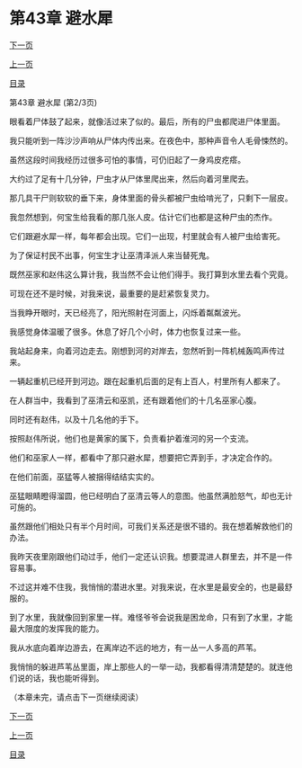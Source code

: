 <h1>第43章   避水犀</h1>
            <div><p><a href="./128_%E7%AC%AC43%E7%AB%A0_%E9%81%BF%E6%B0%B4%E7%8A%80.md">下一页</a></p><p><a href="./126_%E7%AC%AC43%E7%AB%A0_%E9%81%BF%E6%B0%B4%E7%8A%80.md">上一页</a></p><p><a href="../">目录</a></p></div>
            <div><p>第43章   避水犀 (第2/3页)</p><p>眼看着尸体鼓了起来，就像活过来了似的。最后，所有的尸虫都爬进尸体里面。</p><p>我只能听到一阵沙沙声响从尸体内传出来。在夜色中，那种声音令人毛骨悚然的。</p><p>虽然这段时间我经历过很多可怕的事情，可仍旧起了一身鸡皮疙瘩。</p><p>大约过了足有十几分钟，尸虫才从尸体里爬出来，然后向着河里爬去。</p><p>那几具干尸则软软的垂下来，身体里面的骨头都被尸虫给啃光了，只剩下一层皮。</p><p>我忽然想到，何宝生给我看的那几张人皮。估计它们也都是这种尸虫的杰作。</p><p>它们跟避水犀一样，每年都会出现。它们一出现，村里就会有人被尸虫给害死。</p><p>为了保证村民不出事，何宝生才让巫清泽派人来当替死鬼。</p><p>既然巫家和赵伟这么算计我，我当然不会让他们得手。我打算到水里去看个究竟。</p><p>可现在还不是时候，对我来说，最重要的是赶紧恢复灵力。</p><p>当我睁开眼时，天已经亮了，阳光照射在河面上，闪烁着粼粼波光。</p><p>我感觉身体温暖了很多。休息了好几个小时，体力也恢复过来一些。</p><p>我站起身来，向着河边走去。刚想到河的对岸去，忽然听到一阵机械轰鸣声传过来。</p><p>一辆起重机已经开到河边。跟在起重机后面的足有上百人，村里所有人都来了。</p><p>在人群当中，我看到了巫清云和巫凯，还有跟着他们的十几名巫家心腹。</p><p>同时还有赵伟，以及十几名他的手下。</p><p>按照赵伟所说，他们也是黄家的属下，负责看护着淮河的另一个支流。</p><p>他们和巫家人一样，都看中了那只避水犀，想要把它弄到手，才决定合作的。</p><p>在他们前面，巫猛等人被捆得结结实实的。</p><p>巫猛眼睛瞪得溜圆，他已经明白了巫清云等人的意图。他虽然满脸怒气，却也无计可施的。</p><p>虽然跟他们相处只有半个月时间，可我们关系还是很不错的。我在想着解救他们的办法。</p><p>我昨天夜里刚跟他们动过手，他们一定还认识我。想要混进人群里去，并不是一件容易事。</p><p>不过这并难不住我，我悄悄的潜进水里。对我来说，在水里是最安全的，也是最舒服的。</p><p>到了水里，我就像回到家里一样。难怪爷爷会说我是困龙命，只有到了水里，才能最大限度的发挥我的能力。</p><p>我从水底向着岸边游去，在离岸边不远的地方，有一丛一人多高的芦苇。</p><p>我悄悄的躲进芦苇丛里面，岸上那些人的一举一动，我都看得清清楚楚的。就连他们说的话，我也能听得到。</p><p>（本章未完，请点击下一页继续阅读）</p></div>
            <div><p><a href="./128_%E7%AC%AC43%E7%AB%A0_%E9%81%BF%E6%B0%B4%E7%8A%80.md">下一页</a></p><p><a href="./126_%E7%AC%AC43%E7%AB%A0_%E9%81%BF%E6%B0%B4%E7%8A%80.md">上一页</a></p><p><a href="../">目录</a></p></div>